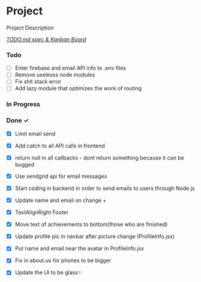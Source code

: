 # Project

Project Description

<em>[TODO.md spec & Kanban Board](https://bit.ly/3fCwKfM)</em>

### Todo

- [ ] Enter firebase and email API info to .env files  
- [ ] Remove uselesss node modules  
- [ ] Fix shit stack error  
- [ ] Add lazy module that optimizes the work of routing  

### In Progress


### Done ✓

- [x] Limit email send  
- [x] Add catch to all API calls in frontend  
- [x] return null in all callbacks - dont return something because it can be bugged  
- [x] Use sendgrid api for email messages  
- [x] Start coding in backend in order to send emails to users through Node.js  
- [x] Update name and email on change +  
- [x] TextAlignRight Footer  
- [x] Move text of achievements to bottom(those who are finished)  
- [x] Update profile pic in navbar after picture change (ProfileInfo.jsx)  
- [x] Put name and email near the avatar in ProfileInfo.jsx  
- [x] Fix in about.us for phones to be bigger  
- [x] Update the UI to be glass✨  

